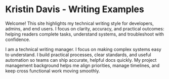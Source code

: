 # Kristin Davis - Writing Examples

Welcome! This site highlights my technical writing style for developers, admins, and end users. I focus on clarity, accuracy, and practical outcomes: helping readers complete tasks, understand systems, and troubleshoot with confidence.

I am a technical writing manager. I focus on making complex systems easy to understand. I build practical processes, clear standards, and useful automation so teams can ship accurate, helpful docs quickly. My project management background helps me align priorities, manage timelines, and keep cross functional work moving smoothly.
